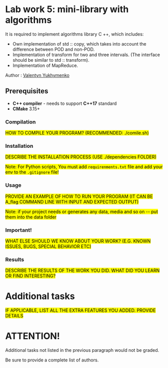 # Lab work 5: mini-library with algorithms

It is required to implement algorithms library C ++, which includes:

- Own implementation of std :: copy, which takes into account the difference between POD and non-POD.
- Implementation of transform for two and three intervals. (The interface should be similar to std :: transform).
- Implementation of MapReduce.

Author : [Valentyn Yukhymenko](https://github.com/BaLiKfromUA)

## Prerequisites

- **C++ compiler** - needs to support **C++17** standard
- **CMake** 3.15+

### Compilation

<mark>HOW TO COMPILE YOUR PROGRAM? (RECOMMENDED: ./comile.sh)</mark>

### Installation

<mark>DESCRIBE THE INSTALLATION PROCESS (USE ./dependencies FOLDER)</mark>

<mark>Note: For Python scripts, You must add `requirenments.txt`
file and add your env to the `.gitignore` file!</mark>

### Usage

<mark>PROVIDE AN EXAMPLE OF HOW TO RUN YOUR PROGRAM (IT CAN BE A_flag COMMAND LINE WITH INPUT AND EXPECTED
OUTPUT)</mark>

<mark>Note: if your project needs or generates any data, media and so on -- put them
into the data folder</mark>

### Important!

<mark>WHAT ELSE SHOULD WE KNOW ABOUT YOUR WORK? (E.G. KNOWN ISSUES, BUGS, SPECIAL BEHAVIOR ETC)</mark>

### Results

<mark>DESCRIBE THE RESULTS OF THE WORK YOU DID. WHAT DID YOU LEARN OR FIND INTERESTING?</mark>

# Additional tasks

<mark>IF APPLICABLE, LIST ALL THE EXTRA FEATURES YOU ADDED. PROVIDE DETAILS<mark>

# ATTENTION!

Additional tasks not listed in the previous paragraph would not be graded.

Be sure to provide a complete list of authors.

